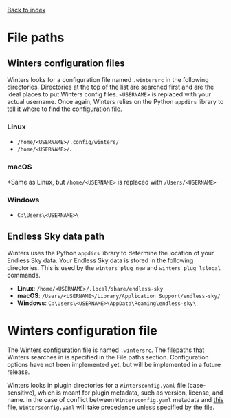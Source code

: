 [Back to index](./README.md)
# File paths
## Winters configuration files
Winters looks for a configuration file named `.wintersrc` in the following directories. Directories at the top of the list are searched first and are the ideal places to put Winters config files. `<USERNAME>` is replaced with your actual username. Once again, Winters relies on the Python `appdirs` library to tell it where to find the configuration file.

### Linux
- `/home/<USERNAME>/.config/winters/`
- `/home/<USERNAME>/`.

### macOS
*Same as Linux, but `/home/<USERNAME>` is replaced with `/Users/<USERNAME>`

### Windows
- `C:\Users\<USERNAME>\`

## Endless Sky data path
Winters uses the Python `appdirs` library to determine the location of your Endless Sky data. Your Endless Sky data is stored in the following directories. This is used by the `winters plug new` and `winters plug lslocal` commands.

- **Linux**: `/home/<USERNAME>/.local/share/endless-sky`
- **macOS**: `/Users/<USERNAME>/Library/Application Support/endless-sky/`
- **Windows**: `C:\Users\<USERNAME>\AppData\Roaming\endless-sky\`

# Winters configuration file
The Winters configuration file is named `.wintersrc`. The filepaths that Winters searches in is specified in the File paths section. Configuration options have not been implemented yet, but will be implemented in a future release.

Winters looks in plugin directories for a `Wintersconfig.yaml` file (case-sensitive), which is meant for plugin metadata, such as version, license, and name. In the case of conflict between `Wintersconfig.yaml` metadata and [this file](https://raw.githubusercontent.com/EndlessSkyCommunity/endless-sky-plugins/master/generated/plugins.json), `Wintersconfig.yaml` will take precedence unless specified by the file.